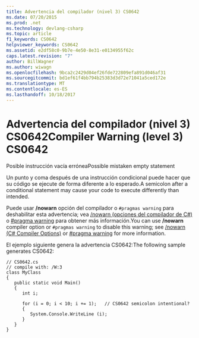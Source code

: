 ```yaml
---
title: Advertencia del compilador (nivel 3) CS0642
ms.date: 07/20/2015
ms.prod: .net
ms.technology: devlang-csharp
ms.topic: article
f1_keywords: CS0642
helpviewer_keywords: CS0642
ms.assetid: e2df58c0-9b7e-4e50-8e31-e0134955f62c
caps.latest.revision: "7"
author: BillWagner
ms.author: wiwagn
ms.openlocfilehash: 9bca2c2429d04ef26fde722809efa891d046af31
ms.sourcegitcommit: bd1ef61f4bb794b25383d3d72e71041a5ced172e
ms.translationtype: MT
ms.contentlocale: es-ES
ms.lasthandoff: 10/18/2017
---
```

# <a name="compiler-warning-level-3-cs0642"></a><span data-ttu-id="1a242-102">Advertencia del compilador (nivel 3) CS0642</span><span class="sxs-lookup"><span data-stu-id="1a242-102">Compiler Warning (level 3) CS0642</span></span>
<span data-ttu-id="1a242-103">Posible instrucción vacía errónea</span><span class="sxs-lookup"><span data-stu-id="1a242-103">Possible mistaken empty statement</span></span>  
  
 <span data-ttu-id="1a242-104">Un punto y coma después de una instrucción condicional puede hacer que su código se ejecute de forma diferente a lo esperado.</span><span class="sxs-lookup"><span data-stu-id="1a242-104">A semicolon after a conditional statement may cause your code to execute differently than intended.</span></span>  
  
 <span data-ttu-id="1a242-105">Puede usar **/nowarn** opción del compilador o `#pragmas warning` para deshabilitar esta advertencia; vea [/nowarn (opciones del compilador de C#)](../../csharp/language-reference/compiler-options/nowarn-compiler-option.md) o [#pragma warning](../../csharp/language-reference/preprocessor-directives/preprocessor-pragma-warning.md) para obtener más información.</span><span class="sxs-lookup"><span data-stu-id="1a242-105">You can use **/nowarn** compiler option or `#pragmas warning` to disable this warning; see [/nowarn (C# Compiler Options)](../../csharp/language-reference/compiler-options/nowarn-compiler-option.md) or [#pragma warning](../../csharp/language-reference/preprocessor-directives/preprocessor-pragma-warning.md) for more information.</span></span>  
  
 <span data-ttu-id="1a242-106">El ejemplo siguiente genera la advertencia CS0642:</span><span class="sxs-lookup"><span data-stu-id="1a242-106">The following sample generates CS0642:</span></span>  
  
```  
// CS0642.cs  
// compile with: /W:3  
class MyClass  
{  
   public static void Main()  
   {  
      int i;  
  
      for (i = 0; i < 10; i += 1);   // CS0642 semicolon intentional?  
      {  
         System.Console.WriteLine (i);  
      }  
   }  
}  
```
